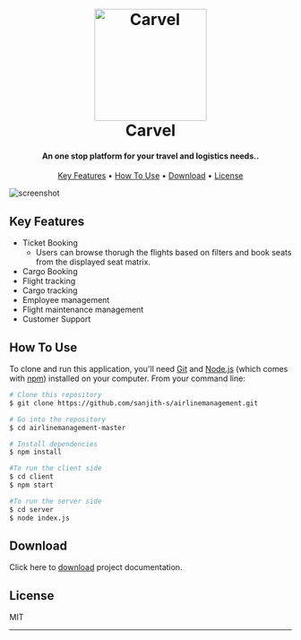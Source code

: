 
<h1 align="center">
  <br>
  <img src="https://github.com/sanjith-s/airlinemanagement/blob/master/carvel.png?raw=true" alt="Carvel" width="200"></a>
  <br>
  Carvel
  <br>
</h1>

<h4 align="center">An one stop platform for your travel and logistics needs..</h4>

<p align="center">
  <a href="#key-features">Key Features</a> •
  <a href="#how-to-use">How To Use</a> •
  <a href="#download">Download</a> •
  <a href="#license">License</a>
</p>

![screenshot](https://github.com/sanjith-s/airlinemanagement/blob/master/Project%20Screenshot%20-1.png?raw=true)

## Key Features

* Ticket Booking
  - Users can browse thorugh the flights based on filters and book seats from the displayed seat matrix.
* Cargo Booking
* Flight tracking
* Cargo tracking
* Employee management
* Flight maintenance management
* Customer Support

## How To Use

To clone and run this application, you'll need [Git](https://git-scm.com) and [Node.js](https://nodejs.org/en/download/) (which comes with [npm](http://npmjs.com)) installed on your computer. From your command line:

```bash
# Clone this repository
$ git clone https://github.com/sanjith-s/airlinemanagement.git

# Go into the repository
$ cd airlinemanagement-master

# Install dependencies
$ npm install

#To run the client side
$ cd client
$ npm start

#To run the server side
$ cd server
$ node index.js
```

## Download

Click here to [download](https://github.com/sanjith-s/airlinemanagement/raw/master/Carvel-doc.pdf) project documentation.

## License

MIT

---


